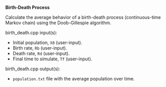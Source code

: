 **Birth-Death Process**

Calculate the average behavior of a birth-death process (continuous-time Markov chain) using the Doob-Gillespie algorithm.

birth_death.cpp input(s):
   - Initial population, `X0` (user-input).
   - Birth rate, `Rb` (user-input).
   - Death rate, `Rd` (user-input).
   - Final time to simulate, `Tf` (user-input).

birth_death.cpp output(s):
   - `population.txt` file with the average population over time.
